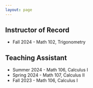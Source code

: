```yaml
---
layout: page
---
```


## Instructor of Record

- Fall 2024 - Math 102, Trigonometry

## Teaching Assistant

- Summer 2024 - Math 106, Calculus I
- Spring 2024 - Math 107, Calculus II
- Fall 2023 - Math 106, Calculus I
